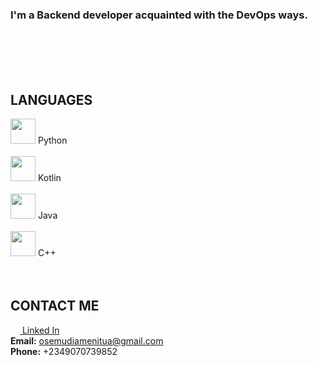 

<!--
**Ose-4g/Ose-4g** is a ✨ _special_ ✨ repository because its `README.md` (this file) appears on your GitHub profile.

Here are some ideas to get you started:

- 🔭 I’m currently working on ...
- 🌱 I’m currently learning ...
- 👯 I’m looking to collaborate on ...
- 🤔 I’m looking for help with ...
- 💬 Ask me about ...
- 📫 How to reach me: ...
- 😄 Pronouns: ...
- ⚡ Fun fact: ...
-->

### I'm a Backend developer acquainted with the DevOps ways.   
<br>
<br>


<br/>
<br/>

## LANGUAGES
<img src ="https://upload.wikimedia.org/wikipedia/commons/c/c3/Python-logo-notext.svg" width ="40rem" > Python<br/><br/>
<img src ="https://lh3.googleusercontent.com/etCBwQVTyZddG815So8AaVHQWH8VTpGTD3oxLrOlF8KXHnChjivLCyk4NOHt83nhQMpYgq1KyEPDTyOHPQviCsCbRkIbHiTordoiAyS9VHHK3iQfdNr6ppy8XFyxEozaQ4B6oHBZ2w=w2400" width ="40rem"> Kotlin<br/><br/>
<img src ="https://1000logos.net/wp-content/uploads/2020/09/Java-Logo-640x400.png" width ="40rem"> Java<br/><br/>
<img src ="https://upload.wikimedia.org/wikipedia/commons/1/18/ISO_C%2B%2B_Logo.svg" width ="40rem"> C++
<br/>
<br/>
<br/>
## CONTACT ME
<a href = "https://www.linkedin.com/in/osemudiamen-itua-72bb5b166/"><img src ="https://www.flaticon.com/svg/static/icons/svg/174/174857.svg" width = "15rem"> Linked In</a>  
**Email:** osemudiamenitua@gmail.com      
**Phone:** +2349070739852
